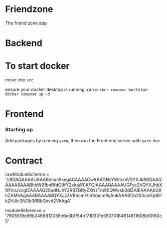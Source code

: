 # Friendzone
The friend zone app

# Backend
# To start docker
move into `src`

ensure your docker desktop is running.
run `docker compose build` 
run `docker compose up -d`

# Frontend
### Starting up
Add packages by running `yarn`, then run the Front end server with `yarn dev`

# Contract
rawModuleSchema = '//8DAQAAAAUAAABmcm5kegACAAAACwAAAGNsYWltcmV3YXJkBBQAAQAAAA8AAABhbW91bnRfdG9fY2xhaW0KFQIAAAAQAAAAUGFyc2VQYXJhbXNFcnJvcgIZAAAAQ29udHJhY3RBZGRyZXNzTm90QWxsb3dlZAIEAAAAbG9hZAMVAgAAABAAAABQYXJzZVBhcmFtc0Vycm9yAhkAAABDb250cmFjdEFkZHJlc3NOb3RBbGxvd2VkAgA'

moduleReference = '7605519e99b2466812056c6e3b1f54b171030fe55070184614611608bf0f80c5'
